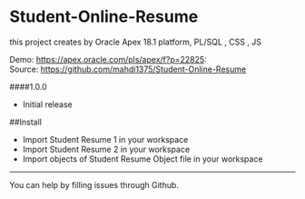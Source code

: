 # Student-Online-Resume
  this project creates by Oracle Apex 18.1 platform, PL/SQL , CSS , JS

Demo: https://apex.oracle.com/pls/apex/f?p=22825:  
Source: https://github.com/mahdi1375/Student-Online-Resume

####1.0.0
- Initial release

##Install
- Import Student Resume 1 in your workspace
- Import Student Resume 2 in your workspace
- Import objects of Student Resume Object file in your workspace
---

You can help by filling issues through Github.
